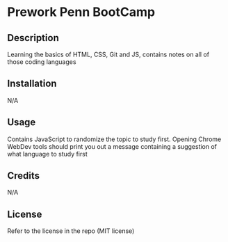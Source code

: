 # Prework Penn BootCamp

## Description

Learning the basics of HTML, CSS, Git and JS, contains notes on all of those coding languages


## Installation

N/A

## Usage

Contains JavaScript to randomize the topic to study first. Opening Chrome WebDev tools should print you out a message containing a suggestion of what language to study first

## Credits

N/A

## License

Refer to the license in the repo (MIT license)

